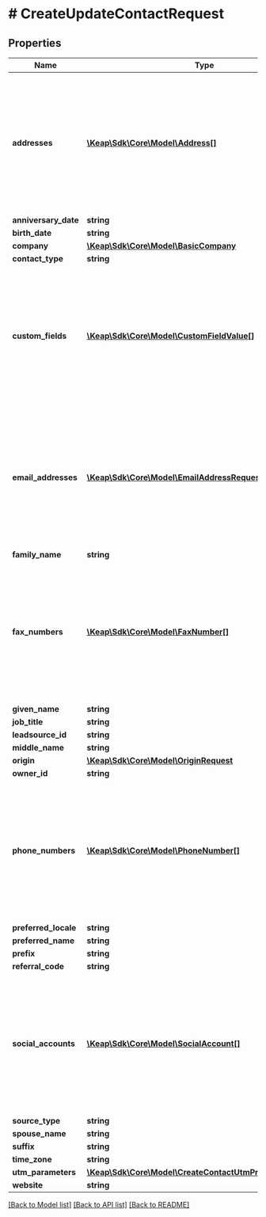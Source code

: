 # # CreateUpdateContactRequest

## Properties

Name | Type | Description | Notes
------------ | ------------- | ------------- | -------------
**addresses** | [**\Keap\Sdk\Core\Model\Address[]**](Address.md) | Any address not listed here will be removed if it already exists. If an empty array is specified, all existing values will be removed. | [optional]
**anniversary_date** | **string** |  | [optional]
**birth_date** | **string** |  | [optional]
**company** | [**\Keap\Sdk\Core\Model\BasicCompany**](BasicCompany.md) |  | [optional]
**contact_type** | **string** |  | [optional]
**custom_fields** | [**\Keap\Sdk\Core\Model\CustomFieldValue[]**](CustomFieldValue.md) | Any address not listed here will be removed if it already exists. If an empty array is specified, all existing values will be removed. | [optional]
**email_addresses** | [**\Keap\Sdk\Core\Model\EmailAddressRequest[]**](EmailAddressRequest.md) | Any address not listed here will be removed if it already exists. If an empty array is specified, all existing values will be removed. | [optional]
**family_name** | **string** |  | [optional]
**fax_numbers** | [**\Keap\Sdk\Core\Model\FaxNumber[]**](FaxNumber.md) | Any address not listed here will be removed if it already exists. If an empty array is specified, all existing values will be removed. | [optional]
**given_name** | **string** |  | [optional]
**job_title** | **string** |  | [optional]
**leadsource_id** | **string** |  | [optional]
**middle_name** | **string** |  | [optional]
**origin** | [**\Keap\Sdk\Core\Model\OriginRequest**](OriginRequest.md) |  | [optional]
**owner_id** | **string** |  | [optional]
**phone_numbers** | [**\Keap\Sdk\Core\Model\PhoneNumber[]**](PhoneNumber.md) | Any address not listed here will be removed if it already exists. If an empty array is specified, all existing values will be removed. | [optional]
**preferred_locale** | **string** |  | [optional]
**preferred_name** | **string** |  | [optional]
**prefix** | **string** |  | [optional]
**referral_code** | **string** |  | [optional]
**social_accounts** | [**\Keap\Sdk\Core\Model\SocialAccount[]**](SocialAccount.md) | Any address not listed here will be removed if it already exists. If an empty array is specified, all existing values will be removed. | [optional]
**source_type** | **string** |  | [optional]
**spouse_name** | **string** |  | [optional]
**suffix** | **string** |  | [optional]
**time_zone** | **string** |  | [optional]
**utm_parameters** | [**\Keap\Sdk\Core\Model\CreateContactUtmPropertiesRequest**](CreateContactUtmPropertiesRequest.md) |  | [optional]
**website** | **string** |  | [optional]

[[Back to Model list]](../../README.md#models) [[Back to API list]](../../README.md#endpoints) [[Back to README]](../../README.md)
